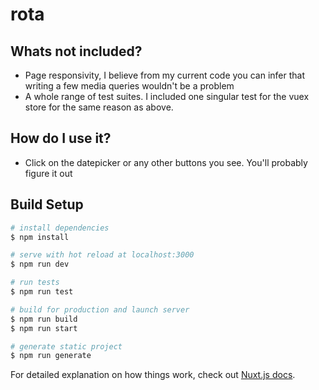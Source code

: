 # rota

## Whats not included?
 - Page responsivity, I believe from my current code you can infer that writing a few media queries wouldn't be a problem
 - A whole range of test suites. I included one singular test for the vuex store for the same reason as above.

## How do I use it?
 - Click on the datepicker or any other buttons you see. You'll probably figure it out

## Build Setup

```bash
# install dependencies
$ npm install

# serve with hot reload at localhost:3000
$ npm run dev

# run tests
$ npm run test

# build for production and launch server
$ npm run build
$ npm run start

# generate static project
$ npm run generate
```

For detailed explanation on how things work, check out [Nuxt.js docs](https://nuxtjs.org).
